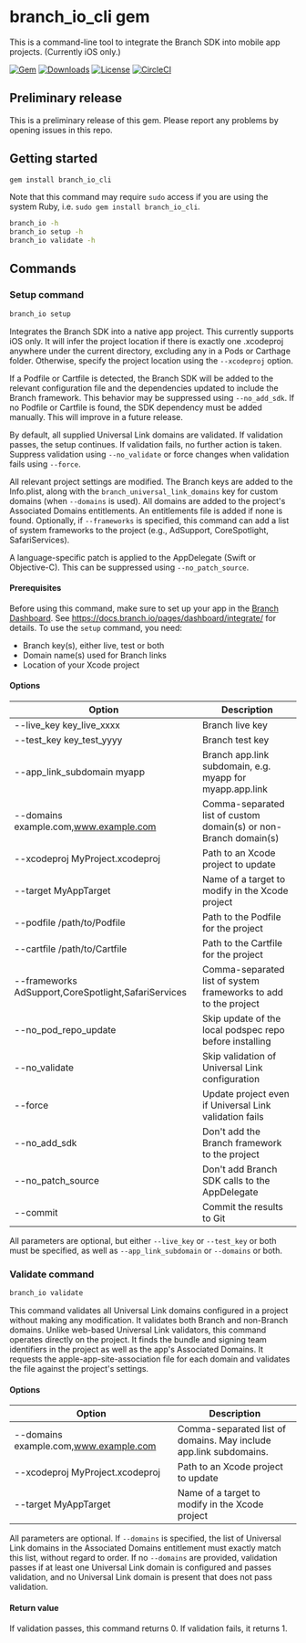 # branch_io_cli gem

This is a command-line tool to integrate the Branch SDK into mobile app projects. (Currently iOS only.)

[![Gem](https://img.shields.io/gem/v/branch_io_cli.svg?style=flat)](https://rubygems.org/gems/branch_io_cli)
[![Downloads](https://img.shields.io/gem/dt/branch_io_cli.svg?style=flat)](https://rubygems.org/gems/branch_io_cli)
[![License](https://img.shields.io/badge/license-MIT-green.svg?style=flat)](https://github.com/BranchMetrics/branch_io_cli/blob/master/LICENSE)
[![CircleCI](https://img.shields.io/circleci/project/github/BranchMetrics/branch_io_cli.svg)](https://circleci.com/gh/BranchMetrics/branch_io_cli)

## Preliminary release

This is a preliminary release of this gem. Please report any problems by opening issues in this repo.

## Getting started

```bash
gem install branch_io_cli
```

Note that this command may require `sudo` access if you are using the system Ruby, i.e. `sudo gem install branch_io_cli`.

```bash
branch_io -h
branch_io setup -h
branch_io validate -h
```

## Commands

### Setup command

```bash
branch_io setup
```

Integrates the Branch SDK into a native app project. This currently supports iOS only.
It will infer the project location if there is exactly one .xcodeproj anywhere under
the current directory, excluding any in a Pods or Carthage folder. Otherwise, specify
the project location using the `--xcodeproj` option.

If a Podfile or Cartfile is detected, the Branch SDK will be added to the relevant
configuration file and the dependencies updated to include the Branch framework.
This behavior may be suppressed using `--no_add_sdk`. If no Podfile or Cartfile
is found, the SDK dependency must be added manually. This will improve in a future
release.

By default, all supplied Universal Link domains are validated. If validation passes,
the setup continues. If validation fails, no further action is taken. Suppress
validation using `--no_validate` or force changes when validation fails using
`--force`.

All relevant project settings are modified. The Branch keys are added to the Info.plist,
along with the `branch_universal_link_domains` key for custom domains (when `--domains`
is used). All domains are added to the project's Associated Domains entitlements.
An entitlements file is added if none is found. Optionally, if `--frameworks` is
specified, this command can add a list of system frameworks to the project (e.g.,
AdSupport, CoreSpotlight, SafariServices).

A language-specific patch is applied to the AppDelegate (Swift or Objective-C).
This can be suppressed using `--no_patch_source`.

#### Prerequisites

Before using this command, make sure to set up your app in the [Branch Dashboard](https://dashboard.branch.io). See https://docs.branch.io/pages/dashboard/integrate/ for details. To use the `setup` command, you need:

- Branch key(s), either live, test or both
- Domain name(s) used for Branch links
- Location of your Xcode project

#### Options

|Option|Description|
|------|-----------|
|--live_key key_live_xxxx|Branch live key|
|--test_key key_test_yyyy|Branch test key|
|--app_link_subdomain myapp|Branch app.link subdomain, e.g. myapp for myapp.app.link|
|--domains example.com,www.example.com|Comma-separated list of custom domain(s) or non-Branch domain(s)|
|--xcodeproj MyProject.xcodeproj|Path to an Xcode project to update|
|--target MyAppTarget|Name of a target to modify in the Xcode project|
|--podfile /path/to/Podfile|Path to the Podfile for the project|
|--cartfile /path/to/Cartfile|Path to the Cartfile for the project|
|--frameworks AdSupport,CoreSpotlight,SafariServices|Comma-separated list of system frameworks to add to the project|
|--no_pod_repo_update|Skip update of the local podspec repo before installing|
|--no_validate|Skip validation of Universal Link configuration|
|--force|Update project even if Universal Link validation fails|
|--no_add_sdk|Don't add the Branch framework to the project|
|--no_patch_source|Don't add Branch SDK calls to the AppDelegate|
|--commit|Commit the results to Git|

All parameters are optional, but either `--live_key` or `--test_key` or both must be specified, as well as
`--app_link_subdomain` or `--domains` or both.

### Validate command

```bash
branch_io validate
```

This command validates all Universal Link domains configured in a project without making any modification.
It validates both Branch and non-Branch domains. Unlike web-based Universal Link validators,
this command operates directly on the project. It finds the bundle and
signing team identifiers in the project as well as the app's Associated Domains.
It requests the apple-app-site-association file for each domain and validates
the file against the project's settings.

#### Options

|Option|Description|
|------|-----------|
|--domains example.com,www.example.com|Comma-separated list of domains. May include app.link subdomains.|
|--xcodeproj MyProject.xcodeproj|Path to an Xcode project to update|
|--target MyAppTarget|Name of a target to modify in the Xcode project|

All parameters are optional. If `--domains` is specified, the list of Universal Link domains in the
Associated Domains entitlement must exactly match this list, without regard to order. If no `--domains`
are provided, validation passes if at least one Universal Link domain is configured and passes validation,
and no Universal Link domain is present that does not pass validation.

#### Return value

If validation passes, this command returns 0. If validation fails, it returns 1.
